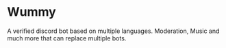 # Wummy
 A verified discord bot based on multiple languages. Moderation, Music and much more that can replace multiple bots.
